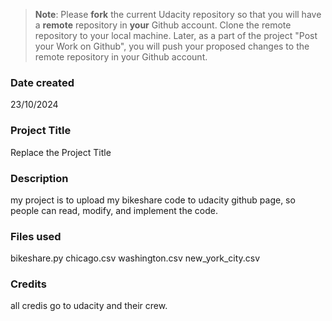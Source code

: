 >**Note**: Please **fork** the current Udacity repository so that you will have a **remote** repository in **your** Github account. Clone the remote repository to your local machine. Later, as a part of the project "Post your Work on Github", you will push your proposed changes to the remote repository in your Github account.

### Date created
23/10/2024

### Project Title
Replace the Project Title

### Description
my project is to upload my bikeshare code to udacity github page, so people can read, modify, and implement the code.

### Files used
bikeshare.py
chicago.csv
washington.csv
new_york_city.csv

### Credits
all credis go to udacity and their crew.

